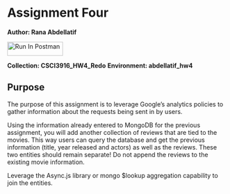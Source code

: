# Assignment Four
**Author: Rana Abdellatif**

[<img src="https://run.pstmn.io/button.svg" alt="Run In Postman" style="width: 128px; height: 32px;">](https://god.gw.postman.com/run-collection/41313426-96ea2105-380e-4a8a-8a46-e015f608bc16?action=collection%2Ffork&source=rip_markdown&collection-url=entityId%3D41313426-96ea2105-380e-4a8a-8a46-e015f608bc16%26entityType%3Dcollection%26workspaceId%3D117894c0-5ee8-4657-84a7-a74aa363e899)

**Collection: CSCI3916_HW4_Redo**
**Environment: abdellatif_hw4**

## Purpose
The purpose of this assignment is to leverage Google’s analytics policies to gather information about the requests being sent in by users.

Using the information already entered to MongoDB for the previous assignment, you will add another collection of reviews that are tied to the movies. This way users can query the database and get the previous information (title, year released and actors) as well as the reviews. These two entities should remain separate! Do not append the reviews to the existing movie information.  

Leverage the Async.js library or mongo $lookup aggregation capability to join the entities.

